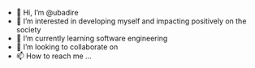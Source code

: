 - 👋 Hi, I’m @ubadire
- 👀 I’m interested in developing myself and impacting positively on the society  
- 🌱 I’m currently learning software engineering 
- 💞️ I’m looking to collaborate on 
- 📫 How to reach me ...

<!---
ubadire/ubadire is a ✨ special ✨ repository because its `README.md` (this file) appears on your GitHub profile.
You can click the Preview link to take a look at your changes.
--->
